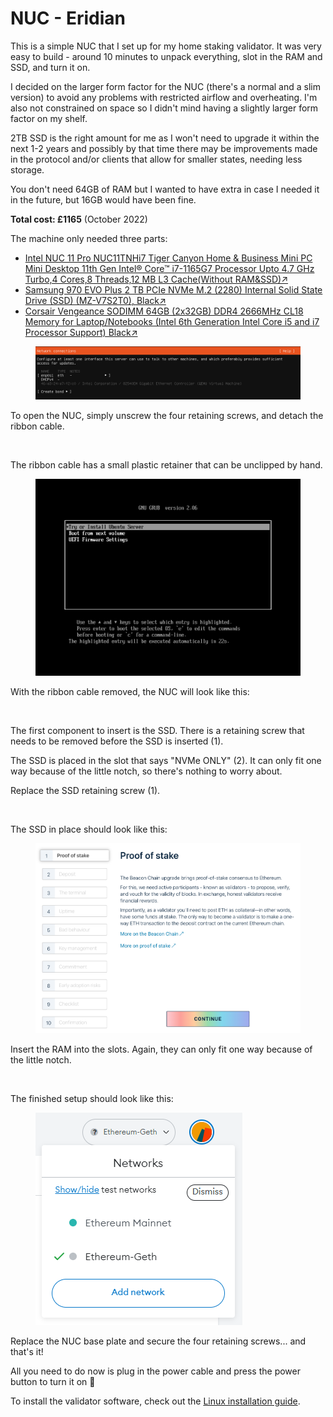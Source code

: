 # NUC - Eridian

This is a simple NUC that I set up for my home staking validator. It was very easy to build - around 10 minutes to unpack everything, slot in the RAM and SSD, and turn it on.

I decided on the larger form factor for the NUC (there's a normal and a slim version) to avoid any problems with restricted airflow and overheating. I'm also not constrained on space so I didn't mind having a slightly larger form factor on my shelf.

2TB SSD is the right amount for me as I won't need to upgrade it within the next 1-2 years and possibly by that time there may be improvements made in the protocol and/or clients that allow for smaller states, needing less storage.

You don't need 64GB of RAM but I wanted to have extra in case I needed it in the future, but 16GB would have been fine.

**Total cost: £1165** (October 2022)

The machine only needed three parts:

* [Intel NUC 11 Pro NUC11TNHi7 Tiger Canyon Home & Business Mini PC Mini Desktop 11th Gen Intel® Core™ i7-1165G7 Processor Upto 4.7 GHz Turbo,4 Cores,8 Threads,12 MB L3 Cache(Without RAM\&SSD)↗](https://www.amazon.co.uk/gp/product/B09VGY1WMY)
* [Samsung 970 EVO Plus 2 TB PCIe NVMe M.2 (2280) Internal Solid State Drive (SSD) (MZ-V7S2T0), Black↗](https://www.amazon.co.uk/gp/product/B07MLJD32L)
* [Corsair Vengeance SODIMM 64GB (2x32GB) DDR4 2666MHz CL18 Memory for Laptop/Notebooks (Intel 6th Generation Intel Core i5 and i7 Processor Support) Black↗](https://www.amazon.co.uk/gp/product/B07YBW84K9)

<figure><img src="../../.gitbook/assets/image (1) (1).png" alt=""><figcaption></figcaption></figure>

To open the NUC, simply unscrew the four retaining screws, and detach the ribbon cable.&#x20;

<figure><img src="../../.gitbook/assets/image (1) (3).png" alt=""><figcaption></figcaption></figure>

The ribbon cable has a small plastic retainer that can be unclipped by hand.

<figure><img src="../../.gitbook/assets/image (11).png" alt=""><figcaption></figcaption></figure>

With the ribbon cable removed, the NUC will look like this:

<figure><img src="../../.gitbook/assets/image (7) (1).png" alt=""><figcaption></figcaption></figure>

The first component to insert is the SSD. There is a retaining screw that needs to be removed before the SSD is inserted (1).

The SSD is placed in the slot that says "NVMe ONLY" (2). It can only fit one way because of the little notch, so there's nothing to worry about.

Replace the SSD retaining screw (1).

<figure><img src="../../.gitbook/assets/image (12) (1).png" alt=""><figcaption></figcaption></figure>

The SSD in place should look like this:

<figure><img src="../../.gitbook/assets/image (2) (1) (1).png" alt=""><figcaption></figcaption></figure>

Insert the RAM into the slots. Again, they can only fit one way because of the little notch.

<figure><img src="../../.gitbook/assets/image (9) (1) (1).png" alt=""><figcaption></figcaption></figure>

The finished setup should look like this:

<figure><img src="../../.gitbook/assets/image (3) (1).png" alt=""><figcaption></figcaption></figure>

Replace the NUC base plate and secure the four retaining screws... and that's it!

All you need to do now is plug in the power cable and press the power button to turn it on 🥳

To install the validator software, check out the [Linux installation guide](../../tutorials/installing-linux.md).
